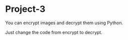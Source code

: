 # Project-3
You can encrypt images and decrypt them using Python.

Just change the code from encrypt to decrypt.
